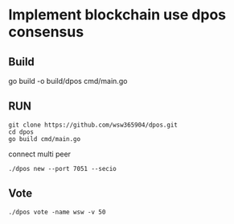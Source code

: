 # Implement blockchain use dpos consensus

## Build
go build -o build/dpos  cmd/main.go
## RUN 
```
git clone https://github.com/wsw365904/dpos.git
cd dpos
go build cmd/main.go
```

connect multi peer 
```
./dpos new --port 7051 --secio
```
## Vote
```
./dpos vote -name wsw -v 50
```

